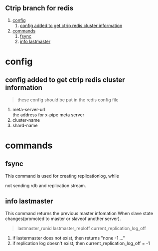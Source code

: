 
Ctrip branch for redis
-------------------------------------------

<!-- MarkdownTOC -->

1. [config](#config)
	1. [config added to get ctrip redis cluster information](#config-added-to-get-ctrip-redis-cluster-information)
2. [commands](#commands)
	1. [fsync](#fsync)
	2. [info lastmaster](#info-lastmaster)

<!-- /MarkdownTOC -->


<a name="config"></a>
# config
<a name="config-added-to-get-ctrip-redis-cluster-information"></a>
## config added to get ctrip redis cluster information

> these config should be put in the redis config file

   1. meta-server-url  
   the address for x-pipe meta server
   1. cluster-name 
   1. shard-name 
 
<a name="commands"></a>
# commands
<a name="fsync"></a>
## fsync
This command is used for creating replicationlog, while 

not sending rdb and replication stream.
<a name="info-lastmaster"></a>
## info lastmaster
This command returns the previous master infomation When slave state changes(promoted to master or slaveof another server).

> lastmaster_runid lastmaster_reploff current_replication_log_off

1. if lastermaster does not exist, then returns "none -1 ..."
2. if replication log doesn't exist, then current_replication_log_off = -1
